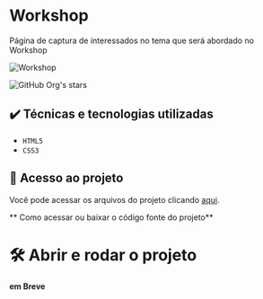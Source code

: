 # Workshop
Página de captura de interessados no tema que será abordado no Workshop 

![Workshop](https://user-images.githubusercontent.com/61362770/226995935-10b3169a-dbe0-4730-82f5-7af3543acc18.png)

![GitHub Org's stars](https://img.shields.io/github/stars/camilafernanda?style=social)

## ✔️ Técnicas e tecnologias utilizadas

- ``HTML5``
- ``CSS3``

## 📁 Acesso ao projeto
Você pode acessar os arquivos do projeto clicando [aqui](https://adrianaams.github.io/Landing_page).


** Como acessar ou baixar o código fonte do projeto**

# 🛠️ Abrir e rodar o projeto

**em Breve**
